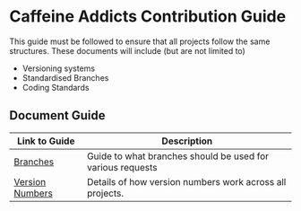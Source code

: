 # Caffeine Addicts Contribution Guide

This guide must be followed to ensure that all projects follow the same structures. These documents will include (but are not limited to)

- Versioning systems
- Standardised Branches
- Coding Standards

## Document Guide

Link to Guide | Description
--- | ---
[Branches](https://github.com/caffeine-addicts/contribution-guide/blob/master/branches.md) | Guide to what branches should be used for various requests
[Version Numbers](https://github.com/caffeine-addicts/contribution-guide/blob/master/versioning.md) | Details of how version numbers work across all projects.


